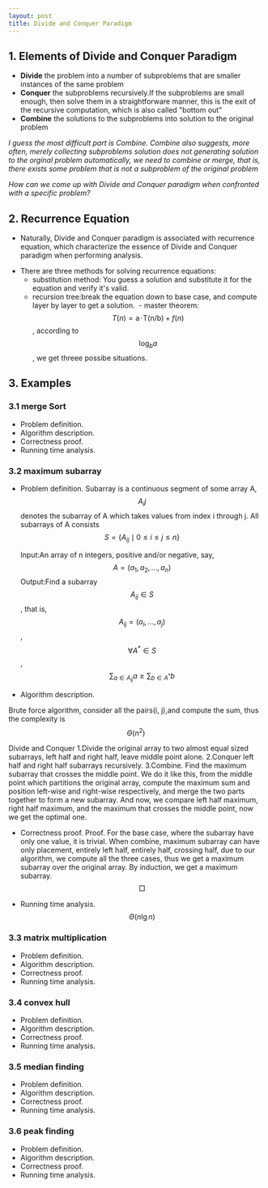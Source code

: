 ```yaml
---
layout: post
title: Divide and Conquer Paradigm
---
```


## 1. Elements of Divide and Conquer Paradigm
- **Divide** the problem into a number of subproblems that are smaller instances of the same problem
- **Conquer** the subproblems recursively.If the subproblems are small enough, then solve them in a straightforware manner, this is the exit of the recursive computation, which is also called "bottom out"
- **Combine** the solutions to the subproblems into solution to the original problem

_I guess the most difficult part is Combine. Combine also suggests, more often, merely collecting subproblems solution does not generating solution to the orginal problem automatically, we need to combine or merge, that is, there exists some problem that is not a subproblem of the original problem_

_How can we come up with Divide and Conquer paradigm when confronted with a specific problem?_

## 2. Recurrence Equation
- Naturally, Divide and Conquer paradigm is associated with recurrence equation, which characterize the essence of Divide and Conquer paradigm when performing analysis.

+ There are three methods for solving recurrence equations:
  - substitution method: You guess a solution and substitute it for the equation and verify it's valid.
  - recursion tree:break the equation down to base case, and compute layer by layer to get a solution.
  - master theorem:$$T(n) = \mathrm{a}\!\cdot\!\mathrm{T(n/b)} + f(n)$$, according to $$\log_b a$$, we get threee possibe situations.

## 3. Examples
### 3.1 merge Sort
- Problem definition.
- Algorithm description.
- Correctness proof.
- Running time analysis.

### 3.2 maximum subarray
- Problem definition.
  Subarray is a continuous segment of some array A, $$A_ij$$ denotes the subarray of A which takes values from index i through j. All subarrays of A consists $$S = \{A_{ij} \mid 0 \le i \le j \le n\}$$
  
  Input:An array of n integers, positive and/or negative, say, $$A = (a_1, a_2,...,a_n)$$
  Output:Find a subarray $$A_{ij}\in S$$, that is, $$A_{ij} = (a_i,...,a_j)$$, $$\forall A^* \in S$$, $$\sum_{a \in A_{ij}} a \ge \sum_{b \in A^*} b$$
- Algorithm description.

Brute force algorithm, consider all the pairs(i, j),and compute the sum, thus the complexity is $$\Theta(n^2)$$

Divide and Conquer
  1.Divide the original array to two almost equal sized subarrays, left half and right half, leave middle point alone.
  2.Conquer left half and right half subarrays recursively.
  3.Combine. Find the maximum subarray that crosses the middle point. We do it like this, from the middle point which partitions the original array, compute the maximum sum and position left-wise and right-wise respectively, and merge the two parts together to form a new subarray. And now, we compare left half maximum, right half maximum, and the maximum that crosses the middle point, now we get the optimal one. 
  
- Correctness proof.
  Proof. For the base case, where the subarray have only one value, it is trivial.
         When combine, maximum subarray can have only placement, entirely left half, entirely half, crossing half, due to our algorithm, we compute all the three cases, thus we get a maximum subarray over the original array.
         By induction, we get a maximum subarray. $$\Box$$
         
- Running time analysis.
  $$\Theta(n\lg n)$$
  
### 3.3 matrix multiplication
- Problem definition.
- Algorithm description.
- Correctness proof.
- Running time analysis.

### 3.4 convex hull
- Problem definition.
- Algorithm description.
- Correctness proof.
- Running time analysis.

### 3.5 median finding
- Problem definition.
- Algorithm description.
- Correctness proof.
- Running time analysis.

### 3.6 peak finding
- Problem definition.
- Algorithm description.
- Correctness proof.
- Running time analysis.
